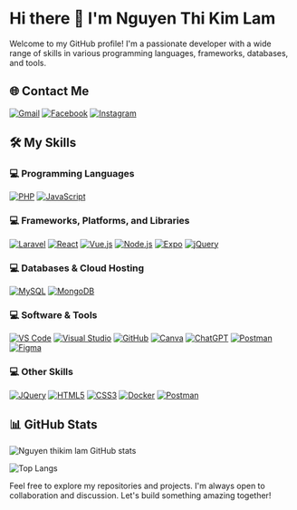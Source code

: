 # Hi there 👋 I'm Nguyen Thi Kim Lam

Welcome to my GitHub profile! I'm a passionate developer with a wide range of skills in various programming languages, frameworks, databases, and tools.

## 🌐 Contact Me

[![Gmail](https://img.shields.io/badge/-Gmail-red?style=for-the-badge&logo=gmail&logoColor=white)](mailto:your-email@gmail.com)
[![Facebook](https://img.shields.io/badge/-Facebook-blue?style=for-the-badge&logo=facebook&logoColor=white)](https://www.facebook.com/your-profile)
[![Instagram](https://img.shields.io/badge/-Instagram-E4405F?style=for-the-badge&logo=instagram&logoColor=white)](https://www.instagram.com/your-profile)

## 🛠 My Skills

### 💻 Programming Languages
[![PHP](https://img.shields.io/badge/-PHP-777BB4?style=for-the-badge&logo=php&logoColor=white)](https://www.php.net/)
[![JavaScript](https://img.shields.io/badge/-JavaScript-F7DF1E?style=for-the-badge&logo=javascript&logoColor=black)](https://www.javascript.com/)
### 💻 Frameworks, Platforms, and Libraries
[![Laravel](https://img.shields.io/badge/-Laravel-FF2D20?style=for-the-badge&logo=laravel&logoColor=white)](https://laravel.com/)
[![React](https://img.shields.io/badge/-React-61DAFB?style=for-the-badge&logo=react&logoColor=black)](https://reactjs.org/)
[![Vue.js](https://img.shields.io/badge/-Vue.js-4FC08D?style=for-the-badge&logo=vue.js&logoColor=white)](https://vuejs.org/)
[![Node.js](https://img.shields.io/badge/-Node.js-339933?style=for-the-badge&logo=node.js&logoColor=white)](https://nodejs.org/)
[![Expo](https://img.shields.io/badge/-Expo-000020?style=for-the-badge&logo=expo&logoColor=white)](https://expo.dev/)
[![jQuery](https://img.shields.io/badge/-jQuery-0769AD?style=for-the-badge&logo=jquery&logoColor=white)](https://jquery.com/)
### 💻 Databases & Cloud Hosting
[![MySQL](https://img.shields.io/badge/-MySQL-4479A1?style=for-the-badge&logo=mysql&logoColor=white)](https://www.mysql.com/)
[![MongoDB](https://img.shields.io/badge/-MongoDB-47A248?style=for-the-badge&logo=mongodb&logoColor=white)](https://www.mongodb.com/)

### 💻 Software & Tools
[![VS Code](https://img.shields.io/badge/-VS%20Code-007ACC?style=for-the-badge&logo=visual-studio-code&logoColor=white)](https://code.visualstudio.com/)
[![Visual Studio](https://img.shields.io/badge/-Visual%20Studio-5C2D91?style=for-the-badge&logo=visual-studio&logoColor=white)](https://visualstudio.microsoft.com/)
[![GitHub](https://img.shields.io/badge/-GitHub-181717?style=for-the-badge&logo=github&logoColor=white)](https://github.com/)
[![Canva](https://img.shields.io/badge/-Canva-00C4CC?style=for-the-badge&logo=canva&logoColor=white)](https://www.canva.com/)
[![ChatGPT](https://img.shields.io/badge/-ChatGPT-00A97F?style=for-the-badge&logo=openaigym&logoColor=white)](https://www.openai.com/)
[![Postman](https://img.shields.io/badge/-Postman-FF6C37?style=for-the-badge&logo=postman&logoColor=white)](https://www.postman.com/)
[![Figma](https://img.shields.io/badge/-Figma-F24E1E?style=for-the-badge&logo=figma&logoColor=white)](https://www.figma.com/)

### 💻 Other Skills
[![JQuery](https://img.shields.io/badge/-JQuery-0769AD?style=for-the-badge&logo=jquery&logoColor=white)](https://jquery.com/)
[![HTML5](https://img.shields.io/badge/-HTML5-E34F26?style=for-the-badge&logo=html5&logoColor=white)](https://developer.mozilla.org/en-US/docs/Web/Guide/HTML/HTML5)
[![CSS3](https://img.shields.io/badge/-CSS3-1572B6?style=for-the-badge&logo=css3&logoColor=white)](https://developer.mozilla.org/en-US/docs/Web/CSS/CSS3)
[![Docker](https://img.shields.io/badge/-Docker-2496ED?style=for-the-badge&logo=docker&logoColor=white)](https://www.docker.com/)
[![Postman](https://img.shields.io/badge/-Postman-FF6C37?style=for-the-badge&logo=postman&logoColor=white)](https://www.postman.com/)

## 📊 GitHub Stats

![Nguyen thikim lam GitHub stats](https://github-readme-stats.vercel.app/api?username=lam267&show_icons=true&theme=radical)

![Top Langs](https://github-readme-stats.vercel.app/api/top-langs/?username=lam267&layout=compact&theme=radical)

Feel free to explore my repositories and projects. I'm always open to collaboration and discussion. Let's build something amazing together!
